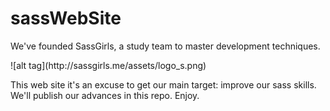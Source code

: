 sassWebSite
===========
<p>We've founded SassGirls, a study team to master development techniques. </p>
![alt tag](http://sassgirls.me/assets/logo_s.png)
<p>This web site it's an excuse to get our main target: improve our sass skills. We'll publish our advances in this repo. Enjoy.</p>